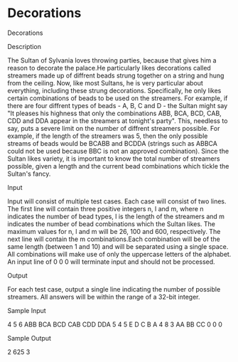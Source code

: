 # Decorations

Decorations

Description

The Sultan of Sylvania loves throwing parties, because that gives him a reason to decorate the palace.He particularly likes decorations called streamers made up of diffrent beads strung together on a string and hung from the ceiling. Now, like most Sultans, he is very particular about everything, including these strung decorations. Specifically, he only likes certain combinations of beads to be used on the streamers. For example, if there are four diffrent types of beads - A, B, C and D - the Sultan might say "It pleases his highness that only the combinations ABB, BCA, BCD, CAB, CDD and DDA appear in the streamers at tonight's party". This, needless to say, puts a severe limit on the number of diffrent streamers possible. For example, if the length of the streamers was 5, then the only possible streams of beads would be BCABB and BCDDA (strings such as ABBCA could not be used because BBC is not an approved combination). Since the Sultan likes variety, it is important to know the total number of streamers possible, given a length and the current bead combinations which tickle the Sultan's fancy.

Input

Input will consist of multiple test cases. Each case will consist of two lines. The first line will contain three positive integers n, l and m, where n indicates the number of bead types, l is the length of the streamers and m indicates the number of bead combinations which the Sultan likes. The maximum values for n, l and m will be 26, 100 and 600, respectively. The next line will contain the m combinations.Each combination will be of the same length (between 1 and 10) and will be separated using a single space. All combinations will make use of only the uppercase letters of the alphabet. An input line of 0 0 0 will terminate input and should not be processed.

Output

For each test case, output a single line indicating the number of possible streamers. All answers will be within the range of a 32-bit integer.

Sample Input

4 5 6
ABB BCA BCD CAB CDD DDA
5 4 5
E D C B A
4 8 3
AA BB CC
0 0 0

Sample Output

2
625
3
